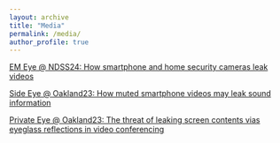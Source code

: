 ```yaml
---
layout: archive
title: "Media"
permalink: /media/
author_profile: true
---
```


[EM Eye @ NDSS24: How smartphone and home security cameras leak videos](/media/3-EMEye)

[Side Eye @ Oakland23: How muted smartphone videos may leak sound information](/media/2-SideEye)

[Private Eye @ Oakland23: The threat of leaking screen contents vias eyeglass reflections in video conferencing](/media/1-PrivateEye)

